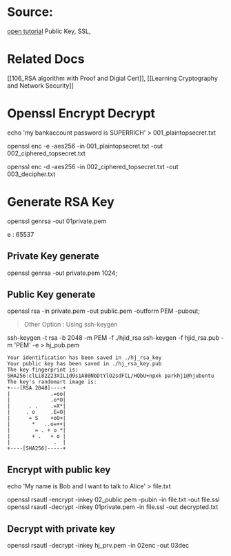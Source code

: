 # Source: 
[open tutorial](https://opentutorials.org/course/228/4894) Public Key, SSL,

# Related Docs
[[106_RSA algorithm with Proof and Digial Cert]], [[Learning Cryptography and Network Security]]

# Openssl Encrypt Decrypt

echo 'my bankaccount password is SUPERRICH' > 001_plaintopsecret.txt

openssl enc -e  -aes256 -in 001_plaintopsecret.txt -out 002_ciphered_topsecret.txt

openssl enc -d  -aes256 -in 002_ciphered_topsecret.txt -out 003_decipher.txt



# Generate RSA Key


openssl genrsa -out 01private.pem

e : 65537


## Private Key generate
openssl genrsa -out private.pem 1024;

## Public Key generate
openssl rsa -in private.pem -out public.pem -outform PEM -pubout;

> Other Option : Using ssh-keygen

ssh-keygen -t rsa -b 2048 -m PEM -f ./hjid_rsa
ssh-keygen -f hjid_rsa.pub -m 'PEM' -e > hj_pub.pem

```
Your identification has been saved in ./hj_rsa_key
Your public key has been saved in ./hj_rsa_key.pub
The key fingerprint is:
SHA256:clLi82Z23XIL1d9s1A80NbDtYlO2sdFCL/HQbU+npxk parkhj1@hjubuntu
The key's randomart image is:
+---[RSA 2048]----+
|             .=oo|
|             .o*O|
|      . .    .=X*|
|     . o     .E=O|
|      = S    +oO+|
|       *   ..o=++|
|        = . + o *|
|       + .   + o |
|              .  |
+----[SHA256]-----+
```




## Encrypt with public key 

echo 'My name is Bob and I want to talk to Alice' > file.txt


openssl rsautl -encrypt -inkey 02_public.pem -pubin -in file.txt -out file.ssl
openssl rsautl -decrypt -inkey 01private.pem -in file.ssl -out decrypted.txt



## Decrypt with private key
openssl rsautl -decrypt -inkey hj_prv.pem -in 02enc -out 03dec
